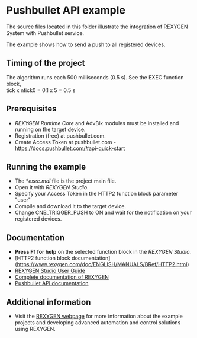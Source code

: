 Pushbullet API example
======================

The source files located in this folder illustrate the integration of REXYGEN System
with Pushbullet service.

The example shows how to send a push to all registered devices. 


## Timing of the project ##
The algorithm runs each 500 milliseconds (0.5 s). See the EXEC function block,  
tick x ntick0 = 0.1 x 5 = 0.5 s

## Prerequisites ##
- *REXYGEN Runtime Core* and AdvBlk modules must be installed and running on the target device.
- Registration (free) at pushbullet.com.
- Create Access Token at pushbullet.com - https://docs.pushbullet.com/#api-quick-start

## Running the example ##
- The **exec.mdl* file is the project main file.
- Open it with *REXYGEN Studio*.
- Specify your Access Token in the HTTP2 function block parameter "user"
- Compile and download it to the target device.
- Change CNB_TRIGGER_PUSH to ON and wait for the notification on your registered devices.

## Documentation ##
- **Press F1 for help** on the selected function block in the *REXYGEN Studio*.
- [HTTP2 function block documentation] (https://www.rexygen.com/doc/ENGLISH/MANUALS/BRef/HTTP2.html)
- [REXYGEN Studio User Guide](https://www.rexygen.com/doc/PDF/ENGLISH/RexygenStudio_ENG.pdf)
- [Complete documentation of REXYGEN](http://www.rexygen.com/documentation-and-support)
- [Pushbullet API documentation](https://docs.pushbullet.com/#pushbullet-api)

## Additional information ##
- Visit the [REXYGEN webpage](http://www.rexygen.com) 
for more information about the example projects and developing advanced 
automation and control solutions using REXYGEN.